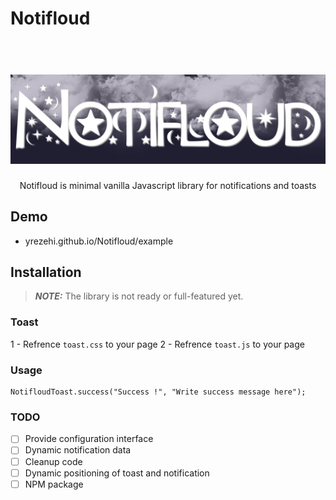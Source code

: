 # Notifloud

<h1 align="center">
  <br>
  <img src="banner.png" alt="enOne-logo" width="800">
  <br>
</h1>

<p align="center">Notifloud is minimal vanilla Javascript library for notifications and toasts</p>

## Demo 

- yrezehi.github.io/Notifloud/example

## Installation

> **_NOTE:_**  The library is not ready or full-featured yet.

### Toast

1 - Refrence `toast.css` to your page
2 - Refrence `toast.js` to your page

### Usage

```
NotifloudToast.success("Success !", "Write success message here");
```

### TODO

- [ ] Provide configuration interface
- [ ] Dynamic notification data
- [ ] Cleanup code
- [ ] Dynamic positioning of toast and notification
- [ ] NPM package
